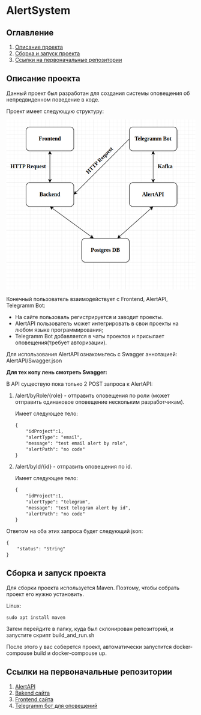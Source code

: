 # AlertSystem

## Оглавление
1. [Описание проекта](#description)
1. [Сборка и запуск проекта](#build)
1. [Ссылки на первоначальные репозитории](#links)

## Описание проекта <a name="description"></a>

Данный проект был разработан для создания системы оповещения об непредвиденном поведение в коде.

Проект имеет следующую структуру:

![Структура сервиса](img/service-structure.png)

Конечный пользователь взаимодействует с Frontend, AlertAPI, Telegramm Bot:

- На сайте пользоваль регистрируется и заводит проекты.
- AlertAPI пользователь может интегрировать в свои проекты на любом языке программирования;
- Telegramm Bot добавляется в чаты проектов и присылает оповещения(требует авторизации).

Для использования AlertAPI ознакомьтесь с Swagger аннотацией: AlertAPI/Swagger.json

**Для тех копу лень смотреть Swagger:**

В API существую пока только 2 POST запроса к AlertAPI:

1. /alert/byRole/{role} - отправить оповещения по роли (может отправить одинаковое оповещение нескольким разработчикам).

    Имеет следующее тело: 
    ~~~
    {
        "idProject":1,
        "alertType": "email",
        "message": "test email alert by role",
        "alertPath": "no code"
    }
    ~~~
1. /alert/byId/{id} - отправить оповещения по id.

    Имеет следующее тело: 
    ~~~
    {
        "idProject":1,
        "alertType": "telegram",
        "message": "test telegram alert by id",
        "alertPath": "no code"
    }
    ~~~

Ответом на оба этих запроса будет следующий json:

~~~
{
    "status": "String"
}
~~~

## Сборка и запуск проекта <a name="build"></a>

Для сборки проекта используется Maven. Поэтому, чтобы собрать проект его нужно установить.

Linux: 
~~~
sudo apt install maven
~~~

Затем перейдите в папку, куда был склонирован репозиторий, и запустите скрипт build_and_run.sh

После этого у вас соберется проект, автоматически запустится docker-compouse build и docker-compouse up.

## Ссылки на первоначальные репозитории  <a name="links"></a>

1. [AlertAPI](https://github.com/nikic2014/AlertAPI)
1. [Bakend сайта](https://github.com/nikic2014/AlertSystemBackend)
1. [Frontend сайта](https://github.com/nikic2014/FrontendAlertSystem)
1. [Telegramm бот для оповещений](https://github.com/nikic2014/AlertSystemTelegramBot)
